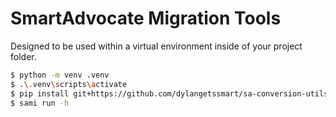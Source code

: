 # SmartAdvocate Migration Tools

Designed to be used within a virtual environment inside of your project folder.

```bash
$ python -m venv .venv
$ .\.venv\scripts\activate
$ pip install git+https://github.com/dylangetssmart/sa-conversion-utils.git
$ sami run -h
```
